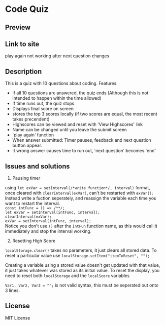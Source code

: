 # Code Quiz

## Preview

## Link to site

play again not working after next question changes

## Description

This is a quiz with 10 questions about coding. 
Features:
 - If all 10 questions are answered, the quiz ends (Although this is not intended to happen within the time allowed)
 - If time runs out, the quiz stops
 - Displays final score on screen
 - stores the top 3 scores locally (if two scores are equal, the most recent takes precendent)
 - Highscores can be viewed and reset with 'View Highscores' link
 - Name can be changed until you leave the submit screen
 - 'play again' function
 - When answer submitted: Timer pauses, feedback and next question button appear.
 - It wrong answer causes time to run out, 'next question' becomes 'end'

## Issues and solutions

1. Pausing timer

using `let exVar = setInterval(/*write function*/, interval)` format, once cleared with `clearInterval(exVar)`, can't be restarted with `exVar();`
Instead write a fuction seperately, and reassign the variable each time you want to restart the interval. <br>
`const intFunc = () => /**/;` <br>
`let exVar = setInterval(intFunc, interval);` <br>
`clearInterval(exVar); ` <br>
`exVar = setInterval(intFunc, interval);` <br>
Notice you don't use `()` after the `intFun` function name, as this would call it immediately and stop the interval working. 

2. Resetting High Score

`localStorage.clear()` takes no parameters, it just clears all stored data. To reset a particular value use  `localStorage.setItem("itemToReset", "");`

Creating a variable using a stored value doesn't get updated with that value, it just takes whatever was stored as its initial value. To reset the display, you need to reset both `localStorage` and the `localScore` variables

`Var1, Var2, Var3 = "";` is not valid syntax, this must be seperated out onto 3 lines. 

## License 

MIT License